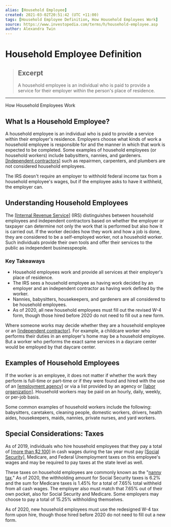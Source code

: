 ```yaml
---
alias: [Household Employee]
created: 2021-03-02T20:51:42 (UTC +11:00)
tags: [Household Employee Definition, How Household Employees Work]
source: https://www.investopedia.com/terms/h/household-employee.asp
author: Alexandra Twin
---
```


# Household Employee Definition

> ## Excerpt
> A household employee is an individual who is paid to provide a service for their employer within the person's place of residence.

---

How Household Employees Work
## What Is a Household Employee?

A household employee is an individual who is paid to provide a service within their employer's residence. Employers choose what kinds of work a household employee is responsible for and the manner in which that work is expected to be completed. Some examples of household employees (or household workers) include babysitters, nannies, and gardeners. [[Independent contractors]](https://www.investopedia.com/terms/i/independent-contractor.asp) such as repairmen, carpenters, and plumbers are not considered household employees.

The IRS doesn't require an employer to withhold federal income tax from a household employee's wages, but if the employee asks to have it withheld, the employer can.

## Understanding Household Employees

The [[Internal Revenue Service]](https://www.investopedia.com/terms/i/irs.asp) (IRS) distinguishes between household employees and independent contractors based on whether the employer or taxpayer can determine not only the work that is performed but also how it is carried out. If the worker decides how they work and how a job is done, they are considered to be a self-employed worker, not a household worker. Such individuals provide their own tools and offer their services to the public as independent businesspeople.

### Key Takeaways

-   Household employees work and provide all services at their employer's place of residence.
-   The IRS sees a household employee as having work decided by an employer and an independent contractor as having work defined by the worker.
-   Nannies, babysitters, housekeepers, and gardeners are all considered to be household employees.
-   As of 2020, all new household employees must fill out the revised W-4 form, though those hired before 2020 do not need to fill out a new form.

Where someone works may decide whether they are a household employee or an [[independent contractor]](https://www.investopedia.com/terms/i/independent-contractor.asp). For example, a childcare worker who performs their duties in an employer's home may be a household employee. But a worker who performs the exact same services in a daycare center would be employed by that daycare center.

## Examples of Household Employees

If the worker is an employee, it does not matter if whether the work they perform is full-time or part-time or if they were found and hired with the use of an [[employment agency]](https://www.investopedia.com/terms/e/employment-agency-fees.asp) or via a list provided by an agency or [[labor organization]](https://www.investopedia.com/terms/o/organizedlabor.asp). Household workers may be paid on an hourly, daily, weekly, or per-job basis.

Some common examples of household workers include the following: babysitters, caretakers, cleaning people, domestic workers, drivers, health aides, housekeepers, maids, nannies, private nurses, and yard workers.

## Special Considerations: Taxes

As of 2019, individuals who hire household employees that they pay a total of [[more than $2,100]](https://www.irs.gov/publications/p926) in cash wages during the tax year must pay [[Social Security]](https://www.investopedia.com/terms/s/socialsecurity.asp), Medicare, and Federal Unemployment taxes on this employee's wages and may be required to pay taxes at the state level as well.

These taxes on household employees are commonly known as the "[nanny tax](https://www.investopedia.com/terms/n/nanny-tax.asp)." As of 2020, the withholding amount for Social Security taxes is 6.2% and the sum for Medicare taxes is 1.45% for a total of 7.65% total withheld from all cash wages. The employer also must match that 7.65% out of their own pocket, also for Social Security and Medicare. Some employers may choose to pay a total of 15.25% withholding themselves.

As of 2020, new household employees must use the redesigned W-4 tax form upon hire, though those hired before 2020 do not need to fill out a new form.
